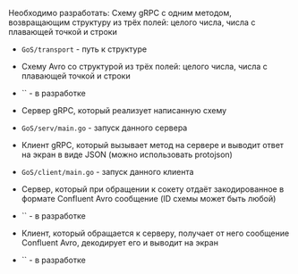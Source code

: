 Необходимо разработать:
Схему gRPC с одним методом, возвращающим структуру из трёх полей: целого числа, числа с плавающей точкой и строки
* `GoS/transport` - путь к структуре
- Схему Avro со структурой из трёх полей: целого числа, числа с плавающей точкой и строки
* `` - в разработке
- Сервер gRPC, который реализует написанную схему
* `GoS/serv/main.go` - запуск данного сервера
- Клиент gRPC, который вызывает метод на сервере и выводит ответ на экран в виде JSON (можно использовать protojson)
* `GoS/client/main.go` - запуск данного клиента
- Сервер, который при обращении к сокету отдаёт закодированное в формате Confluent Avro сообщение (ID схемы может быть любой)
* `` - в разработке
- Клиент, который обращается к серверу, получает от него сообщение Confluent Avro, декодирует его и выводит на экран
* `` - в разработке


